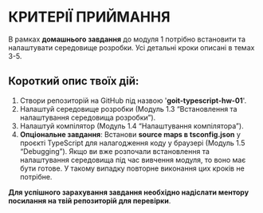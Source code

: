 # КРИТЕРІЇ ПРИЙМАННЯ
В рамках **домашнього завдання** до модуля 1 потрібно встановити та налаштувати середовище розробки. Усі детальні кроки описані в темах 3-5.

## Короткий опис твоїх дій:

1. Створи репозиторій на GitHub під назвою '**goit-typescript-hw-01**'.
2. Налаштуй середовище розробки (Модуль 1.3 “Встановлення та налаштування середовища розробки”).
3. Налаштуй компілятор (Модуль 1.4 “Налаштування компілятора”).
4. **Опціональне завдання**: Встанови **source maps в tsconfig.json** у проєкті TypeScript для налагодження коду у браузері (Модуль 1.5 “Debugging”).
Якщо ви вже розпочали встановлення та налаштування середовища під час вивчення модуля, то воно має бути готове. У такому випадку повторне виконання цих кроків не потрібне.

**Для успішного зарахування завдання необхідно надіслати ментору посилання на твій репозиторій для перевірки**.
